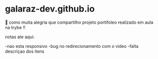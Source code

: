 # galaraz-dev.github.io



:rocket:  como muita alegria que compartilho projeto portifoleo realizado em aula na trybe !!



notas ate aqui: 

-nao esta responsivo
-bug no redirecionamento com o video 
-falta descriçao dos itens 
